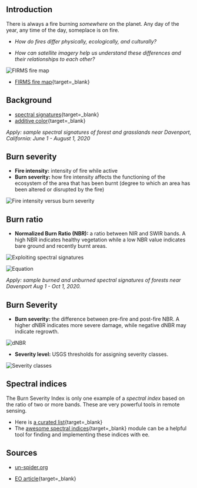 ## Introduction       

There is always a fire burning _somewhere_ on the planet. Any day of the year, any time of the day, someplace is on fire.  

- *How do fires differ physically, ecologically, and culturally?*

- *How can satellite imagery help us understand these differences and their relationships to each other?*  

![FIRMS fire map](https://www.earthdata.nasa.gov/s3fs-public/2022-05/FIRMS-fire-map.jpg?VersionId=tvQzN89zIjpktGF.l6HGzylBTJcgG4s_)

- [FIRMS fire map](https://firms.modaps.eosdis.nasa.gov/map/#d:24hrs;@0.0,0.0,3z){target=_blank}  

## Background  

- [spectral signatures](../concepts/spectral_signature.md){target=_blank}
- [additive color](../concepts/additive_color.md){target=_blank}

_Apply: sample spectral signatures of forest and grasslands near Davenport, California: June 1 - August 1, 2020_

## Burn severity   

- **Fire intensity:** intensity of fire while active  
- **Burn severity:** how fire intensity affects the functioning of the ecosystem of the area that has been burnt (degree to which an area has been altered or disrupted by the fire)

![Fire intensity versus burn severity](https://un-spider.org/sites/default/files/Fire_intensity_vs_burn_severity.jpg)

## Burn ratio    

- **Normalized Burn Ratio (NBR):**  a ratio between NIR and SWIR bands. A high NBR indicates healthy vegetation while a low NBR value indicates bare ground and recently burnt areas.   

![Exploiting spectral signatures](https://un-spider.org/sites/default/files/Spectral_responses.jpg)  

![Equation](https://un-spider.org/sites/default/files/NBR_formula.jpg)

*Apply: sample burned and unburned spectral signatures of forests near Davenport Aug 1 - Oct 1, 2020.*  

## Burn Severity

- **Burn severity:** the difference between pre-fire and post-fire NBR. A higher dNBR indicates more severe damage, while negative dNBR may indicate regrowth.  

![dNBR](https://un-spider.org/sites/default/files/dNBR_formula.jpg)  

- **Severity level:** USGS thresholds for assigning severity classes.

![Severity classes](https://un-spider.org/sites/default/files/table+legend.PNG)

## Spectral indices  

The Burn Severity Index is only one example of a _spectral index_ based on the ratio of two or more bands. These are very powerful tools in remote sensing.   

- Here is [a curated list](https://awesome-ee-spectral-indices.readthedocs.io/en/latest/list.html){target=_blank}  
- The [awesome spectral indices](https://github.com/awesome-spectral-indices/spectral){target=_blank} module can be a helpful tool for finding and implementing these indices with ee.  

## Sources  

- [un-spider.org](https://un-spider.org/advisory-support/recommended-practices/recommended-practice-burn-severity/in-detail/normalized-burn-ratio)

- [EO article](https://earthobservatory.nasa.gov/images/147374/assessing-california-fire-scars){target=_blank}  
